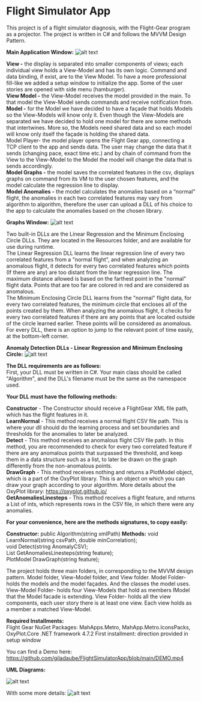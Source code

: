 # Flight Simulator App

This project is of a flight simulator diagnosis, with the Flight-Gear program as a projector. The project is written in C# and follows the MVVM Design Pattern.

**Main Application Window:**
![alt text](https://github.com/giladaube/FlightSimulatorApp/blob/main/homescreen.png)

**View -** the display is separated into smaller components of views; each individual view holds a View-Model and has its own logic. Command and data binding, if exist, are to the View Model. To have a more professional fill-like we added a setup window to initialize the app. Some of the user stories are opened with side menu (hamburger).  
**View Model -** the View-Model receives the model provided in the main. To that model the View-Model sends commands and receive notification from.  
**Model -** for the Model we have decided to have a façade that holds Models so the View-Models will know only it. Even though the View-Models are separated we have decided to hold one model for there are some methods that intertwines. More so, the Models need shared data and so each model will know only itself the façade is holding the shared data.  
Model Player- the model player opens the Flight Gear app, connecting a TCP client to the app and sends data. The user may change the data that it sends (changing pace, exact time etc.) and by chain of command from the View to the View-Model to the Model the model will change the data that is sends accordingly.  
**Model Graphs -** the model saves the correlated features in the csv, displays graphs on command from its VM to the user chosen features, and the model calculate the regression line to display.  
**Model Anomalies -** the model calculates the anomalies based on a “normal” flight, the anomalies in each two correlated features may vary from algorithm to algorithm, therefore the user can upload a DLL of his choice to the app to calculate the anomalies based on the chosen library.  

**Graphs Window:**
![alt text](https://github.com/giladaube/FlightSimulatorApp/blob/main/Graphs.png)


Two built-in DLLs are the Linear Regression and the Minimum Enclosing Circle DLLs. They are located in the Resources folder, and are available for use during runtime.  
The Linear Regression DLL learns the linear regression line of every two correlated features from a "normal flight", and when analyzing an anomalous flight, it detects for every two correlated features which points (If there are any) are too distant from the linear regression line. The maximum distance allowed is based on the farthest point in the "normal" flight data. Points that are too far are colored in red and are considered as anomalous.  
The Minimum Enclosing Circle DLL learns from the "normal" flight data, for every two correlated features, the minimum circle that encloses all of the points created by them. When analyzing the anomalous flight, it checks for every two correlated features if there are any points that are located outside of the circle learned earlier. These points will be considered as anomalous.  
For every DLL, there is an option to jump to the relevant point of time easily, at the bottom-left corner.

**Anomaly Detection DLLs - Linear Regression and Minimum Enclosing Circle:**
![alt text](https://github.com/giladaube/FlightSimulatorApp/blob/main/Anomalies.png)

**The DLL requirements are as follows:**  
First, your DLL must be written in C#. Your main class should be called "Algorithm", and the DLL's filename must be the same as the namespace used.  

**Your DLL must have the following methods:**  

**Constructor** - The Constructor should receive a FlightGear XML file path, which has the flight features in it.  
**LearnNormal** - This method receives a normal flight CSV file path. This is where your dll should do the learning process and set boundaries and thresholds for the anomalies to later be analyzed.  
**Detect** - This method receives an anomalous flight CSV file path. In this method, you are recommended to check for every two correlated feature if there are any anomalous points that surpassed the threshold, and keep them in a data structure such as a list, to later be drawn on the graph differently from the non-anomalous points.  
**DrawGraph** - This method receives nothing and returns a PlotModel object, which is a part of the OxyPlot library. This is an object on which you can draw your graph according to your algorithm. More details about the OxyPlot library: https://oxyplot.github.io/  
**GetAnomaliesLinesteps** - This method receives a flight feature, and returns a List of ints, which represents rows in the CSV file, in which there were any anomalies.

**For your convenience, here are the methods signatures, to copy easily:**

**Constructor:** public Algorithm(string xmlPath)
**Methods:**
void LearnNormal(string csvPath, double minCorrelation);  
void Detect(string AnomalyCSV);  
List<int> GetAnomaliesLinesteps(string feature);  
PlotModel DrawGraph(string feature);


The project holds three main folders, in corresponding to the MVVM design pattern. Model folder, View-Model folder, and View folder.
 	Model Folder- holds the models and the model façades. And the classes the model uses.
	View-Model Folder- holds four View-Models that hold as members IModel that the Model facade is extending.
	View Folder- holds all the view components, each user story there is at least one view. Each view holds as a member a matched View-Model.

**Required Installments:**  
Flight Gear
NuGet Packages: MahApps.Metro, MahApp.Metro.IconsPacks, OxyPlot.Core
.NET framework 4.7.2
First installment: direction provided in setup window

You can find a Demo here: https://github.com/giladaube/FlightSimulatorApp/blob/main/DEMO.mp4

**UML Diagrams:**

![alt text](https://github.com/giladaube/FlightSimulatorApp/blob/main/UML%20-%20only%20classes.jpg)

With some more details:
![alt text](https://github.com/giladaube/FlightSimulatorApp/blob/main/UML%20-details.png)
